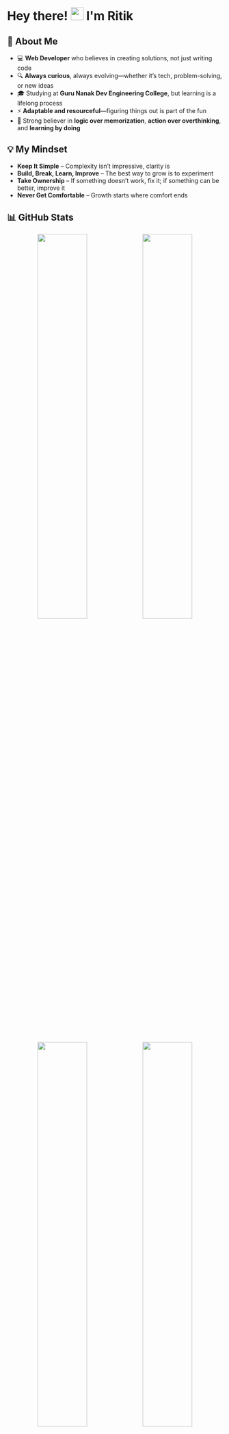 # Hey there! <img src="https://raw.githubusercontent.com/MartinHeinz/MartinHeinz/master/wave.gif" width="30px"> I'm Ritik  

## 🚀 About Me  
- 💻 **Web Developer** who believes in creating solutions, not just writing code  
- 🔍 **Always curious**, always evolving—whether it’s tech, problem-solving, or new ideas  
- 🎓 Studying at **Guru Nanak Dev Engineering College**, but learning is a lifelong process  
- ⚡ **Adaptable and resourceful**—figuring things out is part of the fun  
- 🚀 Strong believer in **logic over memorization**, **action over overthinking**, and **learning by doing**  

## 💡 My Mindset  
- **Keep It Simple** – Complexity isn’t impressive, clarity is  
- **Build, Break, Learn, Improve** – The best way to grow is to experiment  
- **Take Ownership** – If something doesn’t work, fix it; if something can be better, improve it  
- **Never Get Comfortable** – Growth starts where comfort ends  

## 📊 GitHub Stats  
<p align="center">
  <img width="48%" src="https://github-readme-stats.vercel.app/api?username=ritik322&show_icons=true&theme=tokyonight" />
  <img width="48%" src="https://github-readme-streak-stats.herokuapp.com/?user=ritik322&theme=tokyonight" />
</p>  

<p align="center">
  <img width="48%" src="https://github-readme-stats.vercel.app/api/top-langs/?username=ritik322&layout=compact&theme=tokyonight" />
  <img width="48%" src="https://github-readme-activity-graph.vercel.app/graph?username=ritik322&theme=tokyo-night" />
</p> 

- ![Quote](https://quotes-github-readme.vercel.app/api?type=horizontal&theme=radical)  

## 📫 Let’s Connect  

🚀 **Think. Build. Improve. Repeat.**
